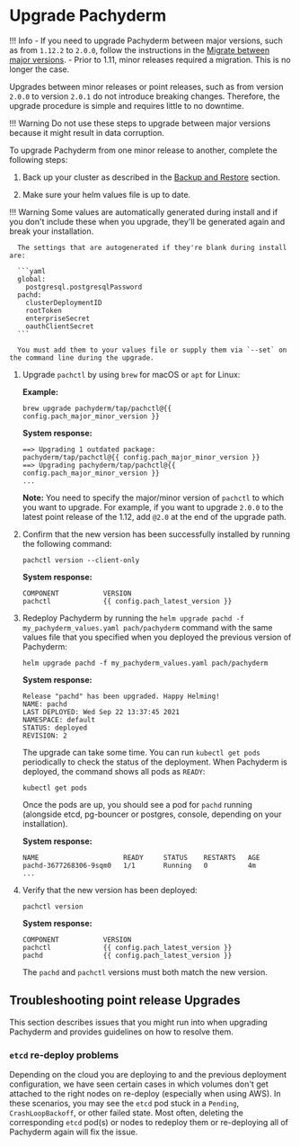 # Upgrade Pachyderm

!!! Info
      - If you need to upgrade Pachyderm between major versions,
      such as from `1.12.2` to `2.0.0`, follow the
      instructions in the [Migrate between major versions](./migrations.md).
      - Prior to 1.11, minor releases required a migration. This is no longer the case.

Upgrades between minor releases or point releases, such as from version `2.0.0` to
version `2.0.1` do not introduce breaking changes. Therefore, the upgrade
procedure is simple and requires little to no downtime.

!!! Warning
    Do not use these steps to upgrade between major versions because
    it might result in data corruption.

To upgrade Pachyderm from one minor release to another, complete the following steps:

1. Back up your cluster as described in the [Backup and Restore](../backup_restore/#backup-your-cluster)
section.

1. Make sure your helm values file is up to date.

!!! Warning
      Some values are automatically generated during install and if you
      don't include these when you upgrade, they'll be generated again and break your installation.

      The settings that are autogenerated if they're blank during install are:

      ```yaml 
      global:
        postgresql.postgresqlPassword
      pachd:
        clusterDeploymentID
        rootToken
        enterpriseSecret
        oauthClientSecret
      ```

      You must add them to your values file or supply them via `--set` on the command line during the upgrade.

1. Upgrade `pachctl` by using `brew` for macOS or `apt` for Linux:

      **Example:**

      ```shell
      brew upgrade pachyderm/tap/pachctl@{{ config.pach_major_minor_version }}
      ```

      **System response:**

      ```shell
      ==> Upgrading 1 outdated package:
      pachyderm/tap/pachctl@{{ config.pach_major_minor_version }}
      ==> Upgrading pachyderm/tap/pachctl@{{ config.pach_major_minor_version }}
      ...
      ```

      **Note:** You need to specify the major/minor version of `pachctl` to which
      you want to upgrade. For example, if you want to upgrade `2.0.0` to
      the latest point release of the 1.12, add `@2.0` at the end of the upgrade path.

2. Confirm that the new version has been successfully installed by running
the following command:

      ```shell
      pachctl version --client-only
      ```

      **System response:**

      ```shell
      COMPONENT           VERSION
      pachctl             {{ config.pach_latest_version }}
      ```

1. Redeploy Pachyderm by running the `helm upgrade pachd -f my_pachyderm_values.yaml pach/pachyderm` command
with the same values file that you specified when you deployed the previous version
of Pachyderm:

      ```shell
      helm upgrade pachd -f my_pachyderm_values.yaml pach/pachyderm
      ```

      **System response:**

      ```shell
      Release "pachd" has been upgraded. Happy Helming!
      NAME: pachd
      LAST DEPLOYED: Wed Sep 22 13:37:45 2021
      NAMESPACE: default
      STATUS: deployed
      REVISION: 2
      ```

      The upgrade can take some time. You can run `kubectl get pods` periodically
      to check the status of the deployment. When Pachyderm is deployed, the command
      shows all pods as `READY`:


      ```shell
      kubectl get pods
      ```
      Once the pods are up, you should see a pod for `pachd` running 
      (alongside etcd, pg-bouncer or postgres, console, depending on your installation). 

      **System response:**

      ```shell
      NAME                     READY     STATUS    RESTARTS   AGE
      pachd-3677268306-9sqm0   1/1       Running   0          4m
      ...
      ```

1. Verify that the new version has been deployed:

      ```shell
      pachctl version
      ```

      **System response:**

      ```shell
      COMPONENT           VERSION
      pachctl             {{ config.pach_latest_version }}
      pachd               {{ config.pach_latest_version }}
      ```

      The `pachd` and `pachctl` versions must both match the new version.

## Troubleshooting point release Upgrades

<!-- We might want to move this section to Troubleshooting -->

This section describes issues that you might run into when
upgrading Pachyderm and provides guidelines on how to resolve
them.

### `etcd` re-deploy problems

Depending on the cloud you are deploying to and the previous deployment configuration, 
we have seen certain cases in which volumes don't get attached to the right nodes on re-deploy (especially when using AWS). 
In these scenarios, you may see the `etcd` pod stuck in a `Pending`, `CrashLoopBackoff`, or other failed state. 
Most often, deleting the corresponding `etcd` pod(s) or nodes to redeploy them 
or re-deploying all of Pachyderm again will fix the issue. 

